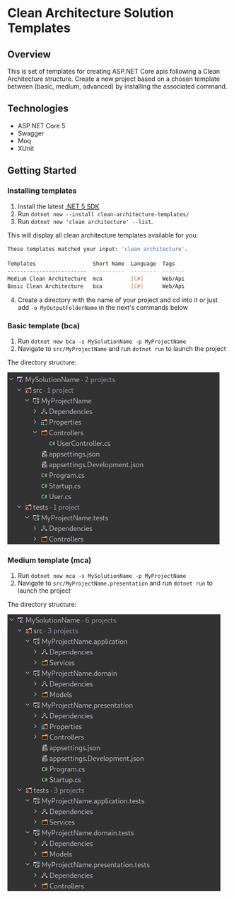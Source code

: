 
# Clean Architecture Solution Templates

## Overview
This is set of templates for creating ASP.NET Core apis following a Clean Architecture structure.
Create a new project based on a chosen template between (basic, medium, advanced) by installing the associated command.

## Technologies 
- ASP.NET Core 5
- Swagger
- Moq
- XUnit

## Getting Started 

### Installing templates
 1. Install the latest  [.NET 5 SDK](https://dotnet.microsoft.com/download/dotnet/5.0)
 2. Run `dotnet new --install clean-architecture-templates/` 
 3. Run `dotnet new 'clean architecture' --list`. 

This will display all clean architecture templates available for you:
```bash 
These templates matched your input: 'clean architecture'.

Templates                  Short Name  Language  Tags   
-------------------------  ----------  --------  -------
Medium Clean Architecture  mca         [C#]      Web/Api
Basic Clean Architecture   bca         [C#]      Web/Api
```
4. Create a directory with the name of your project and cd into it or just add `-o MyOutputFolderName` in the next's commands below

### Basic template (bca)
1. Run `dotnet new bca -s MySolutionName -p MyProjectName`
2. Navigate to `src/MyProjectName` and run `dotnet run` to launch the project

The directory structure:

![alt text](https://github.com/goiarlabs/clean-architecture-templates/blob/main/media/01-basic-tree.png?raw=true)

### Medium template (mca)
1. Run `dotnet new mca -s MySolutionName -p MyProjectName`
2. Navigate to `src/MyProjectName.presentation` and run `dotnet run` to launch the project

The directory structure:

![alt text](https://github.com/goiarlabs/clean-architecture-templates/blob/main/media/02-medium-tree.png?raw=true)

